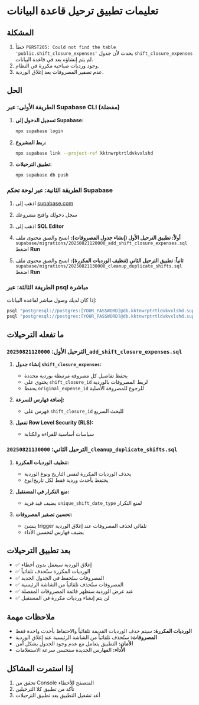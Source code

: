# تعليمات تطبيق ترحيل قاعدة البيانات

## المشكلة
1. خطأ `PGRST205: Could not find the table 'public.shift_closure_expenses'` يحدث لأن جدول `shift_closure_expenses` لم يتم إنشاؤه بعد في قاعدة البيانات.
2. وجود ورديات صباحية مكررة في النظام.
3. عدم تصفير المصروفات بعد إغلاق الوردية.

## الحل

### الطريقة الأولى: عبر Supabase CLI (مفضلة)

1. **تسجيل الدخول إلى Supabase:**
   ```bash
   npx supabase login
   ```

2. **ربط المشروع:**
   ```bash
   npx supabase link --project-ref kktnwrptrtldvkvxlshd
   ```

3. **تطبيق الترحيلات:**
   ```bash
   npx supabase db push
   ```

### الطريقة الثانية: عبر لوحة تحكم Supabase

1. اذهب إلى [supabase.com](https://supabase.com)
2. سجل دخولك وافتح مشروعك
3. اذهب إلى **SQL Editor**

4. **أولاً: تطبيق الترحيل الأول (إنشاء جدول المصروفات):**
   انسخ والصق محتوى ملف `supabase/migrations/20250821120000_add_shift_closure_expenses.sql`
   اضغط **Run**

5. **ثانياً: تطبيق الترحيل الثاني (تنظيف الورديات المكررة):**
   انسخ والصق محتوى ملف `supabase/migrations/20250821130000_cleanup_duplicate_shifts.sql`
   اضغط **Run**

### الطريقة الثالثة: عبر psql مباشرة

إذا كان لديك وصول مباشر لقاعدة البيانات:

```bash
psql "postgresql://postgres:[YOUR_PASSWORD]@db.kktnwrptrtldvkvxlshd.supabase.co:5432/postgres" -f supabase/migrations/20250821120000_add_shift_closure_expenses.sql
psql "postgresql://postgres:[YOUR_PASSWORD]@db.kktnwrptrtldvkvxlshd.supabase.co:5432/postgres" -f supabase/migrations/20250821130000_cleanup_duplicate_shifts.sql
```

## ما تفعله الترحيلات

### الترحيل الأول: `20250821120000_add_shift_closure_expenses.sql`
1. **إنشاء جدول `shift_closure_expenses`:**
   - يحفظ تفاصيل كل مصروفة مرتبطة بوردية محددة
   - يحتوي على `shift_closure_id` لربط المصروفات بالوردية
   - يحفظ `original_expense_id` للرجوع للمصروفة الأصلية

2. **إضافة فهارس للسرعة:**
   - فهرس على `shift_closure_id` للبحث السريع

3. **تفعيل Row Level Security (RLS):**
   - سياسات أساسية للقراءة والكتابة

### الترحيل الثاني: `20250821130000_cleanup_duplicate_shifts.sql`
1. **تنظيف الورديات المكررة:**
   - يحذف الورديات المكررة لنفس التاريخ ونوع الوردية
   - يحتفظ بأحدث وردية فقط لكل تاريخ/نوع

2. **منع التكرار في المستقبل:**
   - يضيف قيد فريد `unique_shift_date_type` لمنع التكرار

3. **تحسين تصفير المصروفات:**
   - ينشئ trigger تلقائي لحذف المصروفات عند إغلاق الوردية
   - يضيف فهارس لتحسين الأداء

## بعد تطبيق الترحيلات

- ✅ إغلاق الوردية سيعمل بدون أخطاء
- ✅ الورديات المكررة ستُحذف تلقائياً
- ✅ المصروفات ستُحفظ في الجدول الجديد
- ✅ المصروفات ستُحذف تلقائياً من الشاشة الرئيسية
- ✅ عند عرض الوردية ستظهر قائمة المصروفات المفصلة
- ✅ لن يتم إنشاء ورديات مكررة في المستقبل

## ملاحظات مهمة

- **الورديات المكررة:** سيتم حذف الورديات القديمة تلقائياً والاحتفاظ بأحدث واحدة فقط
- **المصروفات:** ستُحذف تلقائياً من الشاشة الرئيسية عند إغلاق الوردية
- **الأمان:** التطبيق يتعامل مع عدم وجود الجدول بشكل آمن
- **الأداء:** الفهارس الجديدة ستحسن سرعة الاستعلامات

## إذا استمرت المشاكل

1. تحقق من Console المتصفح للأخطاء
2. تأكد من تطبيق كلا الترحيلين
3. أعد تشغيل التطبيق بعد تطبيق الترحيلات
